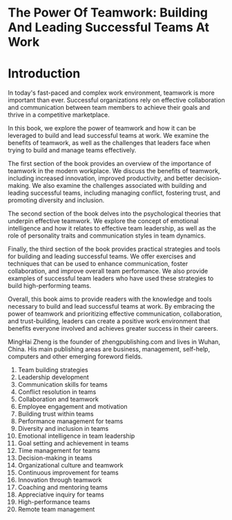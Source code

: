 # The Power Of Teamwork: Building And Leading Successful Teams At Work

# Introduction

In today's fast-paced and complex work environment, teamwork is more important than ever. Successful organizations rely on effective collaboration and communication between team members to achieve their goals and thrive in a competitive marketplace.

In this book, we explore the power of teamwork and how it can be leveraged to build and lead successful teams at work. We examine the benefits of teamwork, as well as the challenges that leaders face when trying to build and manage teams effectively.

The first section of the book provides an overview of the importance of teamwork in the modern workplace. We discuss the benefits of teamwork, including increased innovation, improved productivity, and better decision-making. We also examine the challenges associated with building and leading successful teams, including managing conflict, fostering trust, and promoting diversity and inclusion.

The second section of the book delves into the psychological theories that underpin effective teamwork. We explore the concept of emotional intelligence and how it relates to effective team leadership, as well as the role of personality traits and communication styles in team dynamics.

Finally, the third section of the book provides practical strategies and tools for building and leading successful teams. We offer exercises and techniques that can be used to enhance communication, foster collaboration, and improve overall team performance. We also provide examples of successful team leaders who have used these strategies to build high-performing teams.

Overall, this book aims to provide readers with the knowledge and tools necessary to build and lead successful teams at work. By embracing the power of teamwork and prioritizing effective communication, collaboration, and trust-building, leaders can create a positive work environment that benefits everyone involved and achieves greater success in their careers.

MingHai Zheng is the founder of zhengpublishing.com and lives in Wuhan, China. His main publishing areas are business, management, self-help, computers and other emerging foreword fields.



1. Team building strategies
2. Leadership development
3. Communication skills for teams
4. Conflict resolution in teams
5. Collaboration and teamwork
6. Employee engagement and motivation
7. Building trust within teams
8. Performance management for teams
9. Diversity and inclusion in teams
10. Emotional intelligence in team leadership
11. Goal setting and achievement in teams
12. Time management for teams
13. Decision-making in teams
14. Organizational culture and teamwork
15. Continuous improvement for teams
16. Innovation through teamwork
17. Coaching and mentoring teams
18. Appreciative inquiry for teams
19. High-performance teams
20. Remote team management



